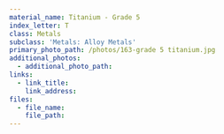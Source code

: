 ```yaml
---
material_name: Titanium - Grade 5
index_letter: T
class: Metals
subclass: 'Metals: Alloy Metals'
primary_photo_path: /photos/163-grade 5 titanium.jpg
additional_photos:
  - additional_photo_path:
links:
  - link_title:
    link_address:
files:
  - file_name:
    file_path:
---
```



